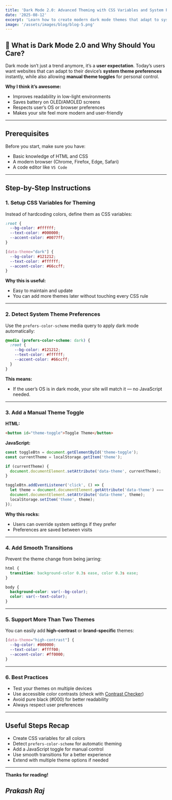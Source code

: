 ```yaml
---
title: 'Dark Mode 2.0: Advanced Theming with CSS Variables and System Preferences'
date: '2025-08-12'
excerpt: 'Learn how to create modern dark mode themes that adapt to system preferences using CSS variables and smooth transitions.'
image: '/assets/images/blog/blog-5.png'
---
```


## 🌙 What is Dark Mode 2.0 and Why Should You Care?

Dark mode isn’t just a trend anymore, it’s a **user expectation**. Today’s users want websites that can adapt to their device’s **system theme preferences** instantly, while also allowing **manual theme toggles** for personal control.

**Why I think it’s awesome:**

- Improves readability in low-light environments
- Saves battery on OLED/AMOLED screens
- Respects user’s OS or browser preferences
- Makes your site feel more modern and user-friendly

---

## Prerequisites

Before you start, make sure you have:

- Basic knowledge of HTML and CSS
- A modern browser (Chrome, Firefox, Edge, Safari)
- A code editor like `VS Code`

---

## Step-by-Step Instructions

### 1. Setup CSS Variables for Theming

Instead of hardcoding colors, define them as CSS variables:

```css
:root {
  --bg-color: #ffffff;
  --text-color: #000000;
  --accent-color: #0077ff;
}

[data-theme="dark"] {
  --bg-color: #121212;
  --text-color: #ffffff;
  --accent-color: #66ccff;
}
```

**Why this is useful:**

- Easy to maintain and update
- You can add more themes later without touching every CSS rule

---

### 2. Detect System Theme Preferences

Use the `prefers-color-scheme` media query to apply dark mode automatically:

```css
@media (prefers-color-scheme: dark) {
  :root {
    --bg-color: #121212;
    --text-color: #ffffff;
    --accent-color: #66ccff;
  }
}
```

**This means:**

- If the user’s OS is in dark mode, your site will match it — no JavaScript needed.

---

### 3. Add a Manual Theme Toggle

**HTML:**

```html
<button id="theme-toggle">Toggle Theme</button>
```

**JavaScript:**

```javascript
const toggleBtn = document.getElementById('theme-toggle');
const currentTheme = localStorage.getItem('theme');

if (currentTheme) {
  document.documentElement.setAttribute('data-theme', currentTheme);
}

toggleBtn.addEventListener('click', () => {
  let theme = document.documentElement.getAttribute('data-theme') === 'dark' ? 'light' : 'dark';
  document.documentElement.setAttribute('data-theme', theme);
  localStorage.setItem('theme', theme);
});
```

**Why this rocks:**

- Users can override system settings if they prefer
- Preferences are saved between visits

---

### 4. Add Smooth Transitions

Prevent the theme change from being jarring:

```css
html {
  transition: background-color 0.3s ease, color 0.3s ease;
}

body {
  background-color: var(--bg-color);
  color: var(--text-color);
}
```

---

### 5. Support More Than Two Themes

You can easily add **high-contrast** or **brand-specific** themes:

```css
[data-theme="high-contrast"] {
  --bg-color: #000000;
  --text-color: #ffff00;
  --accent-color: #ff0000;
}
```

---

### 6. Best Practices

- Test your themes on multiple devices
- Use accessible color contrasts (check with [Contrast Checker](https://webaim.org/resources/contrastchecker/))
- Avoid pure black (#000) for better readability
- Always respect user preferences

---

## Useful Steps Recap

- Create CSS variables for all colors
- Detect `prefers-color-scheme` for automatic theming
- Add a JavaScript toggle for manual control
- Use smooth transitions for a better experience
- Extend with multiple theme options if needed

---

**Thanks for reading!**  

## _**Prakash Raj**_

